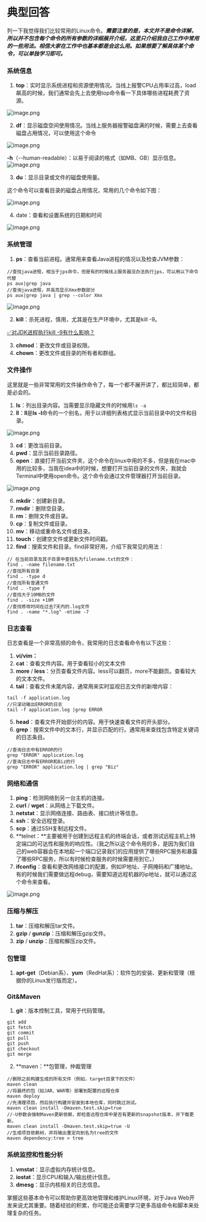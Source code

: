 # 典型回答
列一下我觉得我们比较常用的Linux命令。**_需要注意的是，本文并不是命令详解，所以并不包含每个命令的所有参数的详细展开介绍，这里只介绍我自己工作中常用的一些用法。相信大家在工作中也基本都是会这么用。如果想要了解具体某个命令，可以单独学习即可。_**
### 系统信息

1. **top**：实时显示系统进程和资源使用情况。当线上报警CPU占用率过高，load飙高的时候，我们通常会先上去使用top命令看一下具体哪些进程耗费了资源。

![image.png](https://cdn.nlark.com/yuque/0/2023/png/5378072/1702089650506-29faa34a-9c93-4640-a599-6a9dc37a2f92.png#averageHue=%23363636&clientId=u78dba4a9-9286-4&from=paste&height=465&id=ud570529b&originHeight=930&originWidth=1450&originalType=binary&ratio=2&rotation=0&showTitle=false&size=725072&status=done&style=none&taskId=ue80623bc-7e90-43d8-8553-7288eb63c5b&title=&width=725)

2. **df**：显示磁盘空间使用情况。当线上服务器报警磁盘满的时候，需要上去查看磁盘占用情况，可以使用这个命令

![image.png](https://cdn.nlark.com/yuque/0/2023/png/5378072/1702089414016-be73b5d4-3335-4eb1-9dcd-169d45586dff.png#averageHue=%23353535&clientId=u78dba4a9-9286-4&from=paste&height=135&id=ub6113fb8&originHeight=270&originWidth=1046&originalType=binary&ratio=2&rotation=0&showTitle=false&size=170060&status=done&style=none&taskId=u001b9d53-1dea-4bef-b1a6-562821cb122&title=&width=523)

**-h**（--human-readable）：以易于阅读的格式（如MB、GB）显示信息。<br />![image.png](https://cdn.nlark.com/yuque/0/2023/png/5378072/1702089512659-a8c07ae8-d971-41a3-8619-a4aa29110912.png#averageHue=%23333333&clientId=u78dba4a9-9286-4&from=paste&height=130&id=ub1b3ce5f&originHeight=260&originWidth=896&originalType=binary&ratio=2&rotation=0&showTitle=false&size=138758&status=done&style=none&taskId=uf0a3233e-e8bb-4f43-9996-9483ab12472&title=&width=448)

3. **du**：显示目录或文件的磁盘使用量。

这个命令可以查看目录的磁盘占用情况，常用的几个命令如下图：

![image.png](https://cdn.nlark.com/yuque/0/2023/png/5378072/1702089959701-271a7939-f7fc-4d05-ad38-6fd0082b340b.png#averageHue=%232a2a2a&clientId=u78dba4a9-9286-4&from=paste&height=353&id=iIB7Y&originHeight=706&originWidth=1004&originalType=binary&ratio=2&rotation=0&showTitle=false&size=350438&status=done&style=none&taskId=u416dd813-1dfb-4427-866c-e35961c3eeb&title=&width=502)

4. date：查看和设置系统的日期和时间

![image.png](https://cdn.nlark.com/yuque/0/2023/png/5378072/1702091273463-7cfc9e94-2415-4336-b4b4-d94437966fed.png#averageHue=%23333333&clientId=u78dba4a9-9286-4&from=paste&height=67&id=ue8dcbed1&originHeight=134&originWidth=860&originalType=binary&ratio=2&rotation=0&showTitle=false&size=68232&status=done&style=none&taskId=ua6c440df-432e-438c-8dd9-49b549e3076&title=&width=430)

### 系统管理

1. **ps**：查看当前进程。通常用来查看Java进程的情况以及检查JVM参数：

```
//查找java进程，相当于jps命令，但是有的时候线上服务器没办法执行jps，可以用以下命令代替
ps aux|grep java
//查询java进程，并高亮显示Xmx参数部分
ps aux|grep java | grep --color Xmx
```

![image.png](https://cdn.nlark.com/yuque/0/2023/png/5378072/1702091116260-da1b5700-b93f-4e36-8038-0dc587ff290a.png#averageHue=%233d3d3d&clientId=u78dba4a9-9286-4&from=paste&height=128&id=u1e4df95b&originHeight=256&originWidth=3358&originalType=binary&ratio=2&rotation=0&showTitle=false&size=416130&status=done&style=none&taskId=u8fe99f35-2cd0-452f-9225-11c745e271e&title=&width=1679)

2. **kill**：杀死进程，慎用，尤其是在生产环境中，尤其是kill -9。

[✅对JDK进程执行kill -9有什么影响？](https://www.yuque.com/hollis666/fo22bm/kmlq81?view=doc_embed)

3. **chmod**：更改文件或目录权限。
4. **chown**：更改文件或目录的所有者和群组。

### 文件操作
这里就是一些非常常用的文件操作命令了，每一个都不展开讲了，都比较简单，都是必会的。

1. **ls**：列出目录内容。当需要显示隐藏文件的时候用`ls -a`
2. **ll**：**ll**是**ls -l**命令的一个别名，用于以详细列表格式显示当前目录中的文件和目录。

![image.png](https://cdn.nlark.com/yuque/0/2023/png/5378072/1702090099317-9624e98c-bff8-45a0-8570-7a2b42c15366.png#averageHue=%23333333&clientId=u78dba4a9-9286-4&from=paste&height=88&id=ub817957c&originHeight=176&originWidth=930&originalType=binary&ratio=2&rotation=0&showTitle=false&size=96427&status=done&style=none&taskId=u37a65a3a-5347-4f08-84ec-18a4c46417c&title=&width=465)

3. **cd**：更改当前目录。
4. **pwd**：显示当前目录路径。
5. **open**：直接打开当前文件夹，这个命令在linux中用的不多，但是我在mac中用的比较多，当我在idea中的时候，想要打开当前目录的文件夹，我就会Terminal中使用open命令。这个命令会通过文件管理器打开当前目录。

![image.png](https://cdn.nlark.com/yuque/0/2023/png/5378072/1702090447547-f92bb300-a1be-4ce3-8412-fd9393328824.png#averageHue=%23669046&clientId=u78dba4a9-9286-4&from=paste&height=180&id=u424e9015&originHeight=360&originWidth=1214&originalType=binary&ratio=2&rotation=0&showTitle=false&size=182928&status=done&style=none&taskId=u40dfe2aa-edfe-42ec-b9a5-0d5cac0595f&title=&width=607)

6. **mkdir**：创建新目录。
7. **rmdir**：删除空目录。
8. **rm**：删除文件或目录。
9. **cp**：复制文件或目录。
10. **mv**：移动或重命名文件或目录。
11. **touch**：创建空文件或更新文件时间戳。
12. **find**：搜索文件和目录。find非常好用，介绍下我常见的用法：
```
// 在当前目录及其子目录中查找名为filename.txt的文件：
find . -name filename.txt
//查找所有目录
find . -type d
//查找所有普通文件
find . -type f
//查找大于10MB的文件
find . -size +10M
//查找修改时间在过去7天内的.log文件
find . -name "*.log" -mtime -7
```

### 日志查看
日志查看是一个非常高频的命令，我常用的日志查看命令有以下这些：

1. **vi/vim：**
2. **cat**：查看文件内容。用于查看较小的文本文件
3. **more** / **less**：分页查看文件内容。less可以翻页，more不能翻页。查看较大的文本文件。
4. **tail**：查看文件末尾内容，通常用来实时监视日志文件的新增内容：

```
tail -f application.log
//只滚动输出ERROR的日志
tail -f application.log |grep ERROR
```

5. **head**：查看文件开始部分的内容。用于快速查看文件的开头部分。
6. **grep**：搜索文件中的文本行，并显示匹配的行。通常用来查找包含特定关键词的日志条目。

```
//查询日志中有ERROR的行
grep "ERROR" application.log
//查询日志中有ERROR和Biz的行
grep "ERROR" application.log | grep "Biz"
```

### 网络和通信

1. **ping**：检测网络到另一台主机的连接。
2. **curl** / **wget**：从网络上下载文件。
3. **netstat**：显示网络连接、路由表、接口统计等信息。
4. **ssh**：安全远程登录。
5. **scp**：通过SSH复制远程文件。
6. **telnet：**主要被用于创建到远程主机的终端会话，或者测试远程主机上特定端口的可达性和服务的响应性。（我之所以这个命令用的多，是因为我们自己的web容器会在本地起一个端口记录我们的应用提供了哪些RPC服务和暴露了哪些RPC服务，所以有时候检查服务的时候需要用到它。）
7. **ifconfig**：查看和更改网络接口的配置，例如IP地址、子网掩码和广播地址。有的时候我们需要做远程debug，需要知道远程机器的ip地址，就可以通过这个命令来查看。

![image.png](https://cdn.nlark.com/yuque/0/2023/png/5378072/1702091439959-72c489fc-cc5f-433e-bb73-54b6142eb70c.png#averageHue=%23333333&clientId=u78dba4a9-9286-4&from=paste&height=241&id=u20c7bfb1&originHeight=482&originWidth=1150&originalType=binary&ratio=2&rotation=0&showTitle=false&size=308381&status=done&style=none&taskId=uae239795-4cb3-4ae2-9c6a-a8b5554a581&title=&width=575)

### 压缩与解压

1. **tar**：压缩和解压tar文件。
2. **gzip** / **gunzip**：压缩和解压gzip文件。
3. **zip** / **unzip**：压缩和解压zip文件。
### 包管理

1. **apt-get**（Debian系）、**yum**（RedHat系）：软件包的安装、更新和管理（根据你的Linux发行版而定）。
### Git&Maven

1. **git**：版本控制工具，常用于代码管理。
```
git add 
git fetch
git commit 
git pull
git push
git checkout
git merge
```

2. **maven：**包管理，仲裁管理

```
//删除之前构建生成的所有文件（例如，target目录下的文件）
maven clean
//将最终的包（如JAR、WAR等）部署到配置的远程仓库
maven deploy
//先清理项目，然后执行构建并安装到本地仓库，同时跳过测试。
maven clean install -Dmaven.test.skip=true
//-U参数会强制Maven更新依赖，即检查远程仓库中是否有更新的snapshot版本，并下载更新。
maven clean install -Dmaven.test.skip=true -U
//生成项目依赖树，并将输出重定向到名为tree的文件
maven dependency:tree > tree
```

### 系统监控和性能分析

1. **vmstat**：显示虚拟内存统计信息。
2. **iostat**：显示CPU和输入/输出统计信息。
3. **dmesg**：显示内核相关的日志信息。

掌握这些基本命令可以帮助你更高效地管理和维护Linux环境，对于Java Web开发来说尤其重要。随着经验的积累，你可能还会需要学习更多高级命令和脚本来处理复杂的任务。
